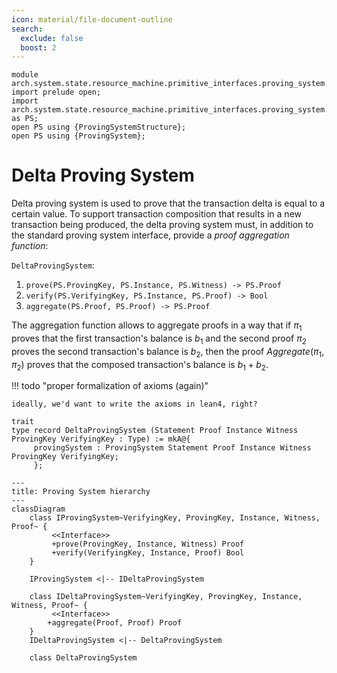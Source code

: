 ```yaml
---
icon: material/file-document-outline
search:
  exclude: false
  boost: 2
---
```


```juvix
module arch.system.state.resource_machine.primitive_interfaces.proving_system.proving_system_delta;
import prelude open;
import arch.system.state.resource_machine.primitive_interfaces.proving_system.proving_system_types as PS;
open PS using {ProvingSystemStructure};
open PS using {ProvingSystem};
```
<!--ᚦ how to open w/o running into issues with the record definition being in ambiguous placec?-->

# Delta Proving System

Delta proving system is used to prove that the transaction delta is equal to a certain value. To support transaction composition that results in a new transaction being produced, the delta proving system must, in addition to the standard proving system interface, provide a *proof aggregation function*:

`DeltaProvingSystem`:

1. `prove(PS.ProvingKey, PS.Instance, PS.Witness) -> PS.Proof`
2. `verify(PS.VerifyingKey, PS.Instance, PS.Proof) -> Bool`
3. `aggregate(PS.Proof, PS.Proof) -> PS.Proof`

The aggregation function allows to aggregate proofs in a way that if $\pi_1$ proves that the first transaction's balance is $b_1$ and the second proof $\pi_2$ proves the second transaction's balance is $b_2$, then the proof $Aggregate(\pi_1, \pi_2)$ proves that the composed transaction's balance is $b_1 + b_2$.

!!! todo "proper formalization of axioms (again)"

    ideally, we'd want to write the axioms in lean4, right?

```juvix
trait
type record DeltaProvingSystem (Statement Proof Instance Witness ProvingKey VerifyingKey : Type) := mkA@{
     provingSystem : ProvingSystem Statement Proof Instance Witness ProvingKey VerifyingKey; 
     };
```


```mermaid
---
title: Proving System hierarchy
---
classDiagram
    class IProvingSystem~VerifyingKey, ProvingKey, Instance, Witness, Proof~ {
         <<Interface>>
         +prove(ProvingKey, Instance, Witness) Proof
         +verify(VerifyingKey, Instance, Proof) Bool
    }

    IProvingSystem <|-- IDeltaProvingSystem

    class IDeltaProvingSystem~VerifyingKey, ProvingKey, Instance, Witness, Proof~ {
         <<Interface>>
        +aggregate(Proof, Proof) Proof
    }
    IDeltaProvingSystem <|-- DeltaProvingSystem

    class DeltaProvingSystem

```
